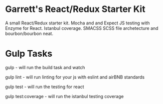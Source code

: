 # Garrett's React/Redux Starter Kit
A small React/Redux starter kit. Mocha and and Expect JS testing with Enzyme for React. Istanbul coverage. SMACSS SCSS file archetecture and bourbon/bourbon neat.

# Gulp Tasks
gulp - will run the build task and watch

gulp lint - will run linting for your js with eslint and airBNB standards

gulp test - will run the testing for react

gulp test:coverage - will run the istanbul testing coverage

